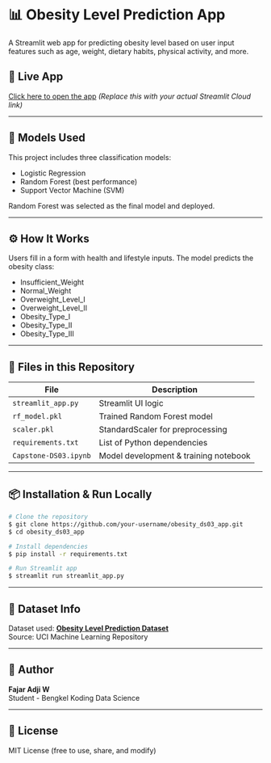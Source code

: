 # 📊 Obesity Level Prediction App

A Streamlit web app for predicting obesity level based on user input features such as age, weight, dietary habits, physical activity, and more.

## 🚀 Live App
[Click here to open the app](https://obesityds03.streamlit.app/) *(Replace this with your actual Streamlit Cloud link)*

---

## 🧠 Models Used
This project includes three classification models:
- Logistic Regression
- Random Forest (best performance)
- Support Vector Machine (SVM)

Random Forest was selected as the final model and deployed.

---

## ⚙️ How It Works
Users fill in a form with health and lifestyle inputs. The model predicts the obesity class:
- Insufficient_Weight
- Normal_Weight
- Overweight_Level_I
- Overweight_Level_II
- Obesity_Type_I
- Obesity_Type_II
- Obesity_Type_III

---

## 📁 Files in this Repository
| File               | Description                          |
|--------------------|--------------------------------------|
| `streamlit_app.py` | Streamlit UI logic                   |
| `rf_model.pkl`     | Trained Random Forest model          |
| `scaler.pkl`       | StandardScaler for preprocessing     |
| `requirements.txt` | List of Python dependencies          |
| `Capstone-DS03.ipynb` | Model development & training notebook |

---

## 📦 Installation & Run Locally
```bash
# Clone the repository
$ git clone https://github.com/your-username/obesity_ds03_app.git
$ cd obesity_ds03_app

# Install dependencies
$ pip install -r requirements.txt

# Run Streamlit app
$ streamlit run streamlit_app.py
```

---

## 📝 Dataset Info
Dataset used: **[Obesity Level Prediction Dataset](https://www.kaggle.com/datasets/sanjanabasu/obesity-prediction)**  
Source: UCI Machine Learning Repository

---

## 👤 Author
**Fajar Adji W**  
Student - Bengkel Koding Data Science

---

## 📃 License
MIT License (free to use, share, and modify)
